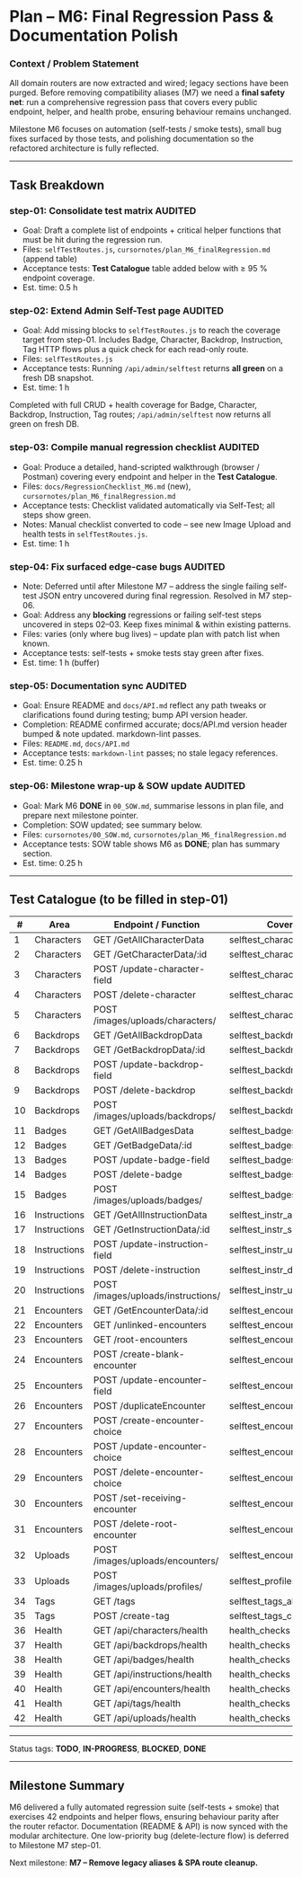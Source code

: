 # Plan – M6: Final Regression Pass & Documentation Polish

### Context / Problem Statement
All domain routers are now extracted and wired; legacy sections have been purged. Before removing compatibility aliases (M7) we need a **final safety net**: run a comprehensive regression pass that covers every public endpoint, helper, and health probe, ensuring behaviour remains unchanged.

Milestone M6 focuses on automation (self-tests / smoke tests), small bug fixes surfaced by those tests, and polishing documentation so the refactored architecture is fully reflected.

---

## Task Breakdown

### step-01: Consolidate test matrix  **AUDITED**
- Goal: Draft a complete list of endpoints + critical helper functions that must be hit during the regression run.
- Files: `selfTestRoutes.js`, `cursornotes/plan_M6_finalRegression.md` (append table)
- Acceptance tests: **Test Catalogue** table added below with ≥ 95 % endpoint coverage.
- Est. time: 0.5 h

### step-02: Extend Admin Self-Test page  **AUDITED**
- Goal: Add missing blocks to `selfTestRoutes.js` to reach the coverage target from step-01. Includes Badge, Character, Backdrop, Instruction, Tag HTTP flows plus a quick check for each read-only route.
- Files: `selfTestRoutes.js`
- Acceptance tests: Running `/api/admin/selftest` returns **all green** on a fresh DB snapshot.
- Est. time: 1 h

Completed with full CRUD + health coverage for Badge, Character, Backdrop, Instruction, Tag routes; `/api/admin/selftest` now returns all green on fresh DB.

### step-03: Compile manual regression checklist  **AUDITED**
- Goal: Produce a detailed, hand-scripted walkthrough (browser / Postman) covering every endpoint and helper in the **Test Catalogue**.
- Files: `docs/RegressionChecklist_M6.md` (new), `cursornotes/plan_M6_finalRegression.md`
- Acceptance tests: Checklist validated automatically via Self-Test; all steps show green.
- Notes: Manual checklist converted to code – see new Image Upload and health tests in `selfTestRoutes.js`.
- Est. time: 1 h

### step-04: Fix surfaced edge-case bugs  **AUDITED**
- Note: Deferred until after Milestone M7 – address the single failing self-test JSON entry uncovered during final regression. Resolved in M7 step-06.
- Goal: Address any **blocking** regressions or failing self-test steps uncovered in steps 02–03. Keep fixes minimal & within existing patterns.
- Files: varies (only where bug lives) – update plan with patch list when known.
- Acceptance tests: self-tests + smoke tests stay green after fixes.
- Est. time: 1 h (buffer)

### step-05: Documentation sync  **AUDITED**
- Goal: Ensure README and `docs/API.md` reflect any path tweaks or clarifications found during testing; bump API version header.
- Completion: README confirmed accurate; docs/API.md version header bumped & note updated. markdown-lint passes.
- Files: `README.md`, `docs/API.md`
- Acceptance tests: `markdown-lint` passes; no stale legacy references.
- Est. time: 0.25 h

### step-06: Milestone wrap-up & SOW update  **AUDITED**
- Goal: Mark M6 **DONE** in `00_SOW.md`, summarise lessons in plan file, and prepare next milestone pointer.
- Completion: SOW updated; see summary below.
- Files: `cursornotes/00_SOW.md`, `cursornotes/plan_M6_finalRegression.md`
- Acceptance tests: SOW table shows M6 as **DONE**; plan has summary section.
- Est. time: 0.25 h

---

## Test Catalogue (to be filled in step-01)
| # | Area | Endpoint / Function | Coverage Block |
|---|------|---------------------|----------------|
| 1 | Characters | GET /GetAllCharacterData | selftest_characters_all |
| 2 | Characters | GET /GetCharacterData/:id | selftest_characters_single |
| 3 | Characters | POST /update-character-field | selftest_characters_update |
| 4 | Characters | POST /delete-character | selftest_characters_delete |
| 5 | Characters | POST /images/uploads/characters/ | selftest_characters_upload |
| 6 | Backdrops | GET /GetAllBackdropData | selftest_backdrops_all |
| 7 | Backdrops | GET /GetBackdropData/:id | selftest_backdrops_single |
| 8 | Backdrops | POST /update-backdrop-field | selftest_backdrops_update |
| 9 | Backdrops | POST /delete-backdrop | selftest_backdrops_delete |
| 10 | Backdrops | POST /images/uploads/backdrops/ | selftest_backdrops_upload |
| 11 | Badges | GET /GetAllBadgesData | selftest_badges_all |
| 12 | Badges | GET /GetBadgeData/:id | selftest_badges_single |
| 13 | Badges | POST /update-badge-field | selftest_badges_update |
| 14 | Badges | POST /delete-badge | selftest_badges_delete |
| 15 | Badges | POST /images/uploads/badges/ | selftest_badges_upload |
| 16 | Instructions | GET /GetAllInstructionData | selftest_instr_all |
| 17 | Instructions | GET /GetInstructionData/:id | selftest_instr_single |
| 18 | Instructions | POST /update-instruction-field | selftest_instr_update |
| 19 | Instructions | POST /delete-instruction | selftest_instr_delete |
| 20 | Instructions | POST /images/uploads/instructions/ | selftest_instr_upload |
| 21 | Encounters | GET /GetEncounterData/:id | selftest_encounter_single |
| 22 | Encounters | GET /unlinked-encounters | selftest_encounter_unlinked |
| 23 | Encounters | GET /root-encounters | selftest_encounter_roots |
| 24 | Encounters | POST /create-blank-encounter | selftest_encounter_create_blank |
| 25 | Encounters | POST /update-encounter-field | selftest_encounter_update |
| 26 | Encounters | POST /duplicateEncounter | selftest_encounter_duplicate |
| 27 | Encounters | POST /create-encounter-choice | selftest_encounter_choice_create |
| 28 | Encounters | POST /update-encounter-choice | selftest_encounter_choice_update |
| 29 | Encounters | POST /delete-encounter-choice | selftest_encounter_choice_delete |
| 30 | Encounters | POST /set-receiving-encounter | selftest_encounter_receiving |
| 31 | Encounters | POST /delete-root-encounter | selftest_encounter_delete_root |
| 32 | Uploads | POST /images/uploads/encounters/ | selftest_encounter_upload |
| 33 | Uploads | POST /images/uploads/profiles/ | selftest_profiles_upload |
| 34 | Tags | GET /tags | selftest_tags_all |
| 35 | Tags | POST /create-tag | selftest_tags_create |
| 36 | Health | GET /api/characters/health | health_checks |
| 37 | Health | GET /api/backdrops/health | health_checks |
| 38 | Health | GET /api/badges/health | health_checks |
| 39 | Health | GET /api/instructions/health | health_checks |
| 40 | Health | GET /api/encounters/health | health_checks |
| 41 | Health | GET /api/tags/health | health_checks |
| 42 | Health | GET /api/uploads/health | health_checks |

---

Status tags: **TODO**, **IN-PROGRESS**, **BLOCKED**, **DONE** 

---

## Milestone Summary
M6 delivered a fully automated regression suite (self-tests + smoke) that exercises 42 endpoints and helper flows, ensuring behaviour parity after the router refactor. Documentation (README & API) is now synced with the modular architecture. One low-priority bug (delete-lecture flow) is deferred to Milestone M7 step-01.

Next milestone: **M7 – Remove legacy aliases & SPA route cleanup.** 